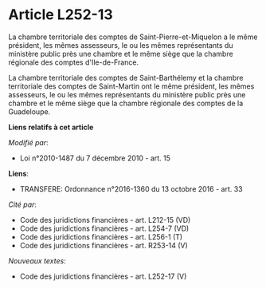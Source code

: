 # Article L252-13

La chambre territoriale des comptes de Saint-Pierre-et-Miquelon a le même président, les mêmes assesseurs, le ou les mêmes
représentants du ministère public près une chambre et le même siège que la chambre régionale des comptes d'Ile-de-France.

La chambre territoriale des comptes de Saint-Barthélemy et la chambre territoriale des comptes de Saint-Martin ont le même
président, les mêmes assesseurs, le ou les mêmes représentants du ministère public près une chambre et le même siège que la
chambre régionale des comptes de la Guadeloupe.

**Liens relatifs à cet article**

_Modifié par_:

  - Loi n°2010-1487 du 7 décembre 2010 - art. 15

**Liens**:

  - TRANSFERE: Ordonnance n°2016-1360 du 13 octobre 2016 - art. 33

_Cité par_:

  - Code des juridictions financières - art. L212-15 (VD)
  - Code des juridictions financières - art. L254-7 (VD)
  - Code des juridictions financières - art. L256-1 (T)
  - Code des juridictions financières - art. R253-14 (V)

_Nouveaux textes_:

  - Code des juridictions financières - art. L252-17 (V)
